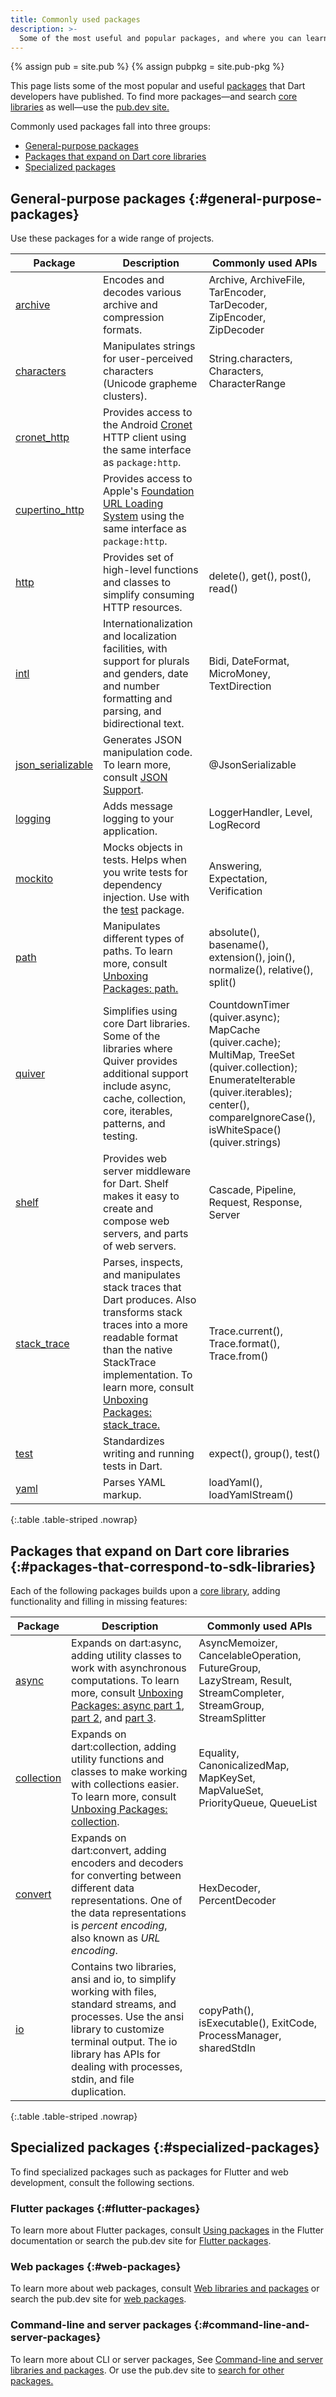 ```yaml
---
title: Commonly used packages
description: >-
  Some of the most useful and popular packages, and where you can learn more.
---
```


{% assign pub = site.pub %}
{% assign pubpkg = site.pub-pkg %}

This page lists some of the most popular and useful
[packages](/tools/pub/packages) that Dart developers have published.
To find more packages—and search [core libraries](/libraries)
as well—use the [pub.dev site.]({{pub}})

Commonly used packages fall into three groups:

* [General-purpose packages](#general-purpose-packages)
* [Packages that expand on Dart core libraries](#packages-that-correspond-to-sdk-libraries)
* [Specialized packages](#specialized-packages)

## General-purpose packages {:#general-purpose-packages}

Use these packages for a wide range of projects.

| Package | Description | Commonly used APIs |
|----|----|----|
| [archive][] | Encodes and decodes various archive and compression formats. | Archive, ArchiveFile, TarEncoder, TarDecoder, ZipEncoder, ZipDecoder |
| [characters][] | Manipulates strings for user-perceived characters (Unicode grapheme clusters). | String.characters, Characters, CharacterRange |
| [cronet_http][] | Provides access to the Android [Cronet][cronet] HTTP client using the same interface as `package:http`. | |
| [cupertino_http][] | Provides access to Apple's [Foundation URL Loading System][furl] using the same interface as `package:http`. | |
| [http][] | Provides set of high-level functions and classes to simplify consuming HTTP resources. | delete(), get(), post(), read() |
| [intl][] | Internationalization and localization facilities, with support for plurals and genders, date and number formatting and parsing, and bidirectional text. | Bidi, DateFormat, MicroMoney, TextDirection |
| [json_serializable][] | Generates JSON manipulation code. To learn more, consult [JSON Support](/guides/json). | @JsonSerializable |
| [logging][] | Adds message logging to your application. | LoggerHandler, Level, LogRecord |
| [mockito][] | Mocks objects in tests. Helps when you write tests for dependency injection. Use with the [test][] package. | Answering, Expectation, Verification |
| [path][] | Manipulates different types of paths. To learn more, consult [Unboxing Packages: path.]({{site.news}}/2016/06/unboxing-packages-path.html) | absolute(), basename(), extension(), join(), normalize(), relative(), split() |
| [quiver][] | Simplifies using core Dart libraries. Some of the libraries where Quiver provides additional support include async, cache, collection, core, iterables, patterns, and testing. | CountdownTimer (quiver.async); MapCache (quiver.cache); MultiMap, TreeSet (quiver.collection); EnumerateIterable (quiver.iterables); center(), compareIgnoreCase(), isWhiteSpace() (quiver.strings) |
| [shelf][] | Provides web server middleware for Dart. Shelf makes it easy to create and compose web servers, and parts of web servers. | Cascade, Pipeline, Request, Response, Server |
| [stack_trace][] | Parses, inspects, and manipulates stack traces that Dart produces. Also transforms stack traces into a more readable format than the native StackTrace implementation. To learn more, consult [Unboxing Packages: stack_trace.]({{site.news}}/2016/01/unboxing-packages-stacktrace.html) | Trace.current(), Trace.format(), Trace.from() |
| [test][] | Standardizes writing and running tests in Dart. | expect(), group(), test() |
| [yaml][] | Parses YAML markup. | loadYaml(), loadYamlStream() |

{:.table .table-striped .nowrap}

[archive]: {{pubpkg}}/archive
[characters]: {{pubpkg}}/characters
[cronet_http]: {{pubpkg}}/cronet_http
[cupertino_http]: {{pubpkg}}/cupertino_http
[http]: {{pubpkg}}/http
[intl]: {{pubpkg}}/intl
[json_serializable]: {{pubpkg}}/json_serializable
[logging]: {{pubpkg}}/logging
[mockito]: {{pubpkg}}/mockito
[path]: {{pubpkg}}/path
[quiver]: {{pubpkg}}/quiver
[shelf]: {{pubpkg}}/shelf
[stack_trace]: {{pubpkg}}/stack_trace
[test]: {{pubpkg}}/test
[yaml]: {{pubpkg}}/yaml
[Cronet]: {{site.android-dev}}/develop/connectivity/cronet
[furl]: {{site.apple-dev}}/documentation/foundation/url_loading_system

## Packages that expand on Dart core libraries {:#packages-that-correspond-to-sdk-libraries}

Each of the following packages builds upon a [core library](/libraries),
adding functionality and filling in missing features:

| Package | Description | Commonly used APIs |
|----|----|----|
| [async][] | Expands on dart:async, adding utility classes to work with asynchronous computations. To learn more, consult [Unboxing Packages: async part 1][async-1], [part 2][async-2], and [part 3][async-3]. | AsyncMemoizer, CancelableOperation, FutureGroup, LazyStream, Result, StreamCompleter, StreamGroup, StreamSplitter |
| [collection][] | Expands on dart:collection, adding utility functions and classes to make working with collections easier. To learn more, consult [Unboxing Packages: collection][collect]. | Equality, CanonicalizedMap, MapKeySet, MapValueSet, PriorityQueue, QueueList |
| [convert][] | Expands on dart:convert, adding encoders and decoders for converting between different data representations. One of the data representations is _percent encoding_, also known as _URL encoding_. | HexDecoder, PercentDecoder |
| [io][] | Contains two libraries, ansi and io, to simplify working with files, standard streams, and processes. Use the ansi library to customize terminal output. The io library has APIs for dealing with processes, stdin, and file duplication. |  copyPath(), isExecutable(), ExitCode, ProcessManager, sharedStdIn |

{:.table .table-striped .nowrap}

[async]: {{pubpkg}}/async
[collection]: {{pubpkg}}/collection
[convert]: {{pubpkg}}/convert
[io]: {{pubpkg}}/io
[async-1]: {{site.news}}/2016/03/unboxing-packages-async-part-1.html
[async-2]: {{site.news}}/2016/03/unboxing-packages-async-part-2.html
[async-3]: {{site.news}}/2016/04/unboxing-packages-async-part-3.html
[collect]: {{site.news}}/2016/01/unboxing-packages-collection.html

## Specialized packages {:#specialized-packages}

To find specialized packages such as packages for Flutter and web development,
consult the following sections.

### Flutter packages {:#flutter-packages}

To learn more about Flutter packages,
consult [Using packages][flutterpkg] in the Flutter documentation
or search the pub.dev site for [Flutter packages][fluttersearch].

[flutterpkg]: {{site.flutter-docs}}/development/packages-and-plugins/using-packages
[fluttersearch]: {{pub}}/flutter

### Web packages {:#web-packages}

To learn more about web packages,
consult [Web libraries and packages][webpkg]
or search the pub.dev site for [web packages][pkgsearch].

[webpkg]: /web/libraries
[pkgsearch]: {{pub}}/web

### Command-line and server packages {:#command-line-and-server-packages}

To learn more about CLI or server packages,
See [Command-line and server libraries and packages](/server/libraries).
Or use the pub.dev site to [search for other packages.]({{pub}})